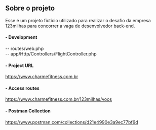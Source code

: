 ## Sobre o projeto

Esse é um projeto fictício utilizado para realizar o desafio da empresa <br/> 
123milhas para concorrer a vaga de desenvolvedor back-end.

#### - Development
-- routes/web.php <br/>
-- app/Http/Controllers/FlightController.php

#### - Project URL
https://www.charmefitness.com.br

#### - Access routes
https://www.charmefitness.com.br/123milhas/voos

#### - Postman Collection
https://www.postman.com/collections/d21e4990e3a9ec77bf6d
